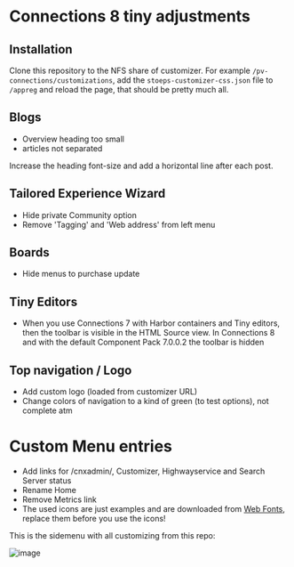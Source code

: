 # Connections 8 tiny adjustments

## Installation

Clone this repository to the NFS share of customizer. For example
`/pv-connections/customizations`, add the `stoeps-customizer-css.json` file to 
`/appreg` and reload the page, that should be pretty much all.

## Blogs

* Overview heading too small
* articles not separated

Increase the heading font-size and add a horizontal line after each post.

## Tailored Experience Wizard

* Hide private Community option
* Remove 'Tagging' and 'Web address' from left menu

## Boards

* Hide menus to purchase update

## Tiny Editors

* When you use Connections 7 with Harbor containers and Tiny editors, then the toolbar is visible in the HTML Source view. In Connections 8 and with the default Component Pack 7.0.0.2 the toolbar is hidden

## Top navigation / Logo

* Add custom logo (loaded from customizer URL)
* Change colors of navigation to a kind of green (to test options), not complete atm

# Custom Menu entries

* Add links for /cnxadmin/, Customizer, Highwayservice and Search Server status
* Rename Home
* Remove Metrics link
* The used icons are just examples and are downloaded from [Web Fonts](http://www.onlinewebfonts.com), replace them before you use the icons!

This is the sidemenu with all customizing from this repo:

![image](https://github.com/stoeps13/stoeps-customizer-css/assets/1975258/43810a3c-1d16-4829-983e-b0545af0de3d)
